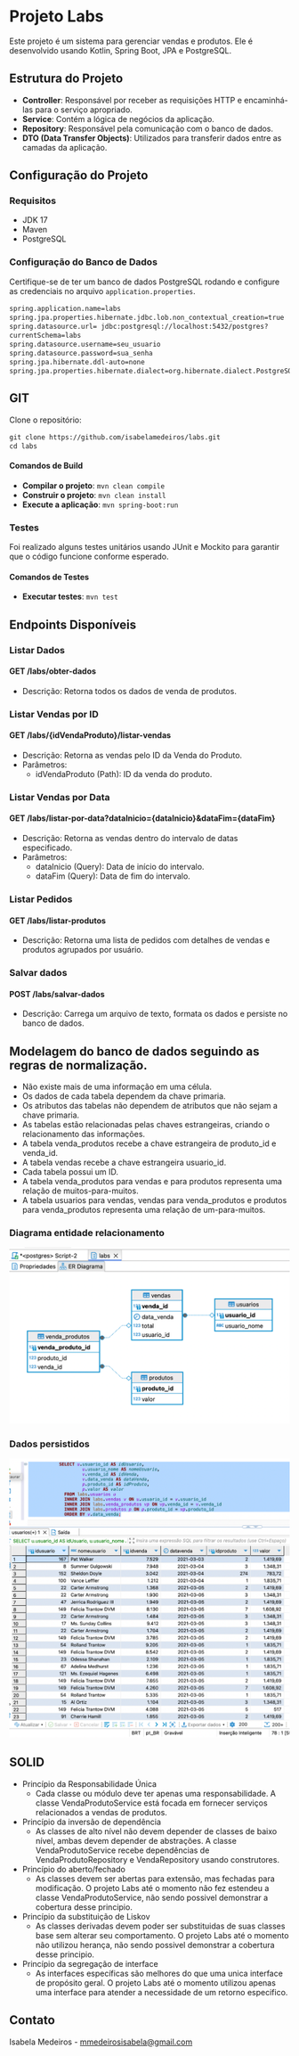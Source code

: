 # Projeto Labs

Este projeto é um sistema para gerenciar vendas e produtos. Ele é desenvolvido usando Kotlin, Spring Boot, JPA e PostgreSQL.

## Estrutura do Projeto

- **Controller**: Responsável por receber as requisições HTTP e encaminhá-las para o serviço apropriado.
- **Service**: Contém a lógica de negócios da aplicação.
- **Repository**: Responsável pela comunicação com o banco de dados.
- **DTO (Data Transfer Objects)**: Utilizados para transferir dados entre as camadas da aplicação.

## Configuração do Projeto

### Requisitos

- JDK 17
- Maven
- PostgreSQL

### Configuração do Banco de Dados

Certifique-se de ter um banco de dados PostgreSQL rodando e configure as credenciais no arquivo `application.properties`.

```properties
spring.application.name=labs
spring.jpa.properties.hibernate.jdbc.lob.non_contextual_creation=true
spring.datasource.url= jdbc:postgresql://localhost:5432/postgres?currentSchema=labs
spring.datasource.username=seu_usuario
spring.datasource.password=sua_senha
spring.jpa.hibernate.ddl-auto=none
spring.jpa.properties.hibernate.dialect=org.hibernate.dialect.PostgreSQLDialect
```
## GIT
Clone o repositório:
```properties
git clone https://github.com/isabelamedeiros/labs.git
cd labs
```
#### Comandos de Build
- **Compilar o projeto**: `mvn clean compile`
- **Construir o projeto**: `mvn clean install`
- **Execute a aplicação**: `mvn spring-boot:run`

### Testes
Foi realizado alguns testes unitários usando JUnit e Mockito para garantir que o código funcione conforme esperado.

#### Comandos de Testes
- **Executar testes**: `mvn test`

## Endpoints Disponíveis
### Listar Dados
#### GET /labs/obter-dados
* Descrição: Retorna todos os dados de venda de produtos.

### Listar Vendas por ID
#### GET /labs/{idVendaProduto}/listar-vendas
* Descrição: Retorna as vendas pelo ID da Venda do Produto.
* Parâmetros:
  * idVendaProduto (Path): ID da venda do produto.

### Listar Vendas por Data
#### GET /labs/listar-por-data?dataInicio={dataInicio}&dataFim={dataFim}
* Descrição: Retorna as vendas dentro do intervalo de datas especificado.
* Parâmetros:
  * dataInicio (Query): Data de início do intervalo.
  * dataFim (Query): Data de fim do intervalo.

### Listar Pedidos
#### GET /labs/listar-produtos
* Descrição: Retorna uma lista de pedidos com detalhes de vendas e produtos agrupados por usuário.

### Salvar dados
#### POST /labs/salvar-dados
* Descrição: Carrega um arquivo de texto, formata os dados e persiste no banco de dados.

## Modelagem do banco de dados seguindo as regras de normalização.
- Não existe mais de uma informação em uma célula.
- Os dados de cada tabela dependem da chave primaria.
- Os atributos das tabelas não dependem de atributos que não sejam a chave primaria.
- As tabelas estão relacionadas pelas chaves estrangeiras, criando o relacionamento das informações.
- A tabela venda_produtos recebe a chave estrangeira de produto_id e venda_id.
- A tabela vendas recebe a chave estrangeira usuario_id.
- Cada tabela possui um ID.
- A tabela venda_produtos para vendas e para produtos representa uma relação de muitos-para-muitos.
- A tabela usuarios para vendas, vendas para venda_produtos e produtos para venda_produtos representa uma relação de um-para-muitos.

### Diagrama entidade relacionamento
![img.png](img.png)
### Dados persistidos
![img_2.png](img_2.png)
## SOLID
* Princípio da Responsabilidade Única
  * Cada classe ou módulo deve ter apenas uma responsabilidade. A classe VendaProdutoService está focada em fornecer serviços relacionados a vendas de produtos.
* Princípio da inversão de dependência
  * As classes de alto nível não devem depender de classes de baixo nível, ambas devem depender de abstrações. A classe VendaProdutoService recebe dependências de VendaProdutoRepository e VendaRepository usando construtores.
* Princípio do aberto/fechado
  * As classes devem ser abertas para extensão, mas fechadas para modificação. O projeto Labs até o momento não fez estendeu a classe VendaProdutoService, não sendo possivel demonstrar a cobertura desse principio.
* Princípio da substituição de Liskov
  * As classes derivadas devem poder ser substituidas de suas classes base sem alterar seu comportamento. O projeto Labs até o momento não utilizou herança, não sendo possivel demonstrar a cobertura desse principio.
* Princípio da segregação de interface
  * As interfaces específicas são melhores do que uma unica interface de propósito geral. O projeto Labs até o momento utilizou apenas uma interface para atender a necessidade de um retorno especifico.

## Contato
Isabela Medeiros - mmedeirosisabela@gmail.com